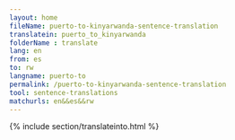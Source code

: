 ```yaml
---
layout: home
fileName: puerto-to-kinyarwanda-sentence-translation
translatein: puerto_to_kinyarwanda
folderName : translate
lang: en
from: es
to: rw
langname: puerto-to
permalink: /puerto-to-kinyarwanda-sentence-translation
tool: sentence-translations
matchurls: en&&es&&rw
---
```

{% include section/translateinto.html %}
